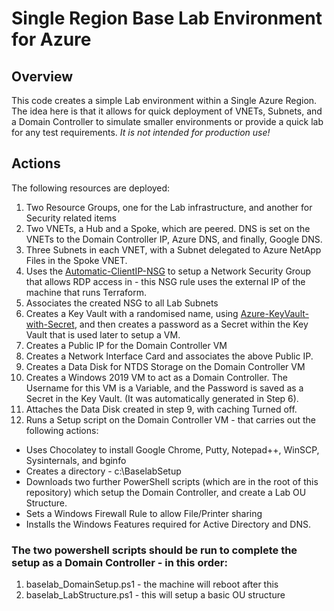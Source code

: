 # Single Region Base Lab Environment for Azure

## Overview
This code creates a simple Lab environment within a Single Azure Region. The idea here is that it allows for quick deployment of VNETs, Subnets, and a Domain Controller to simulate smaller environments or provide a quick lab for any test requirements. *It is not intended for production use!*

## Actions
The following resources are deployed:

1. Two Resource Groups, one for the Lab infrastructure, and another for Security related items
2. Two VNETs, a Hub and a Spoke, which are peered. DNS is set on the VNETs to the Domain Controller IP, Azure DNS, and finally, Google DNS. 
3. Three Subnets in each VNET, with a Subnet delegated to Azure NetApp Files in the Spoke VNET. 
4. Uses the [Automatic-ClientIP-NSG](../Automatic-ClientIP-NSG) to setup a Network Security Group that allows RDP access in - this NSG rule uses the external IP of the machine that runs Terraform. 
5. Associates the created NSG to all Lab Subnets
6. Creates a Key Vault with a randomised name, using [Azure-KeyVault-with-Secret](../Azure-KeyVault-with-Secret), and then creates a password as a Secret within the Key Vault that is used later to setup a VM.
7. Creates a Public IP for the Domain Controller VM
8. Creates a Network Interface Card and associates the above Public IP. 
9. Creates a Data Disk for NTDS Storage on the Domain Controller VM
10. Creates a Windows 2019 VM to act as a Domain Controller. The Username for this VM is a Variable, and the Password is saved as a Secret in the Key Vault. (It was automatically generated in Step 6).
11. Attaches the Data Disk created in step 9, with caching Turned off. 
12. Runs a Setup script on the Domain Controller VM - that carries out the following actions:
  - Uses Chocolatey to install Google Chrome, Putty, Notepad++, WinSCP, Sysinternals, and bginfo
  - Creates a directory - c:\BaselabSetup
  - Downloads two further PowerShell scripts (which are in the root of this repository) which setup the Domain Controller, and create a Lab OU Structure. 
  - Sets a Windows Firewall Rule to allow File/Printer sharing
  - Installs the Windows Features required for Active Directory and DNS. 

### The two powershell scripts should be run to complete the setup as a Domain Controller - in this order:

1. baselab_DomainSetup.ps1 - the machine will reboot after this
2. baselab_LabStructure.ps1 - this will setup a basic OU structure
